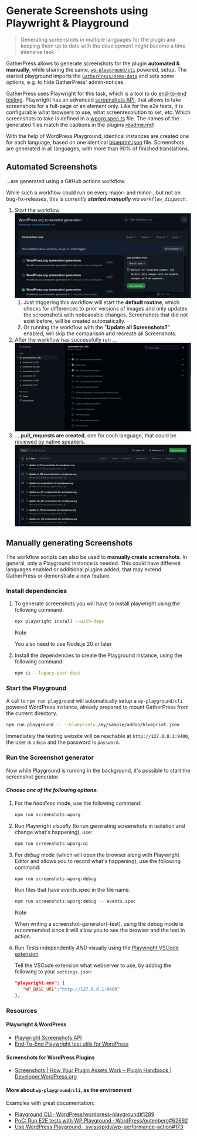# Generate Screenshots using Playwright & Playground

> Generating screenshots in multiple languages for the plugin and keeping them up to date with the development might become a time intensive task.

GatherPress allows to generate screenshots for the plugin **automated & manually**, while sharing the same, [`wp-playground/cli`](https://github.com/WordPress/wordpress-playground/pull/1289) powered, setup. The started playground imports the [`GatherPress/demo-data`](https://github.com/GatherPress/demo-data) and sets some options, e.g. to hide GatherPress' admin-notices.

GatherPress uses Playwright for this task, which is a tool to do [end-to-end testing](../e2e-tests). Playwright has an advanced [screenshots API](https://playwright.dev/docs/screenshots), that allows to take screenshots for a full-page or an element only. Like for the e2e tests, it is configurable what browsers to use, what screenresolution to set, etc. Which screenshots to take is defined in a [wporg.spec.ts](../../../.github/scripts/wordpress-org-screenshots/wporg.spec.ts) file. The names of the generated files match the captions in the plugins [readme.md](../../../readme.md)!

With the help of WordPress Playground, identical instances are created one for each language, based on one identical [blueprint.json](../../../.github/scripts/wordpress-org-screenshots/blueprint.json) file. Screenshots are generated in all languages, with more than 90% of finished translations.

## Automated Screenshots

...are generated using a GitHub actions workflow.

While such a workflow could run on every major- and minor-, but not on bug-fix-releases, this is *currently **started manually** via `workflow_dispatch`*.

1. Start the workflow
   ![The workflow trigger button, to start the screenshot generator workflows.](./screenshot-generator__workflow-dispatch.png)
   1. Just triggering this workflow will start the **default routine**, which checks for differences to prior versions of images and only updates the screenshots with noticaeable changes. Screenshots that did not exist before, will be created automatically.
   2. Or running the workflow with the "**Update all Screenshots?**" enabled, will skip the comparison and recreate all Screenshots.
2. After the workflow has successfully ran ...
   ![The screenshot generator workflows running on github.com](./screenshot-generator__workflow-runs.png)
3. ... **pull_requests are created**, one for each language, that could be reviewed by native speakers.
   ![The created PRs per language on github.com](./screenshot-generator__PRs-per-language.png)

## Manually generating Screenshots

The workflow scripts can also be used to **manually create screenshots**. In general, only a Playground instance is needed. This could have different languages enabled or additional plugins added, that may extend GatherPress or demonstrate a new feature.

### Install dependencies

1. To generate screenshots you will have to install playwright using the following command:

   ```bash
   npx playwright install --with-deps
   ```

   > [!NOTE]
   > You also need to use Node.js 20 or later

2. Install the dependencies to create the Playground instance, using the following command:

   ```bash
   npm ci --legacy-peer-deps
   ```


### Start the Playground

A call to `npm run playground` will automatically setup a `wp-playground/cli` powered WordPress instance, already prepared to mount GatherPress from the current directory.

```bash
npm run playground -- --blueprint=./my/sample/addon/blueprint.json
```

Immediately the testing website will be reachable at `http://127.0.0.1:9400`, the user is `admin` and the password is `password`. 

### Run the Screenshot generator

Now while Playground is running in the background, it's possible to start the screenshot generator.

#### *Choose one of the following options:*

1. For the *headless* mode, use the following command:

   ```bash
   npm run screenshots:wporg
   ```

2. Run Playwright *visually* (to run generating screenshots in isolation and change what's happening), use:

   ```bash
   npm run screenshots:wporg:ui
   ```


3. For *debug* mode (which will open the browser along with Playwright Editor and allows you to record what's happening), use the following command:

   ```bash
   npm run screenshots:wporg:debug
   ```

   Run files that have *events.spec* in the file name.

   ```bash
   npm run screenshots:wporg:debug -- events.spec
   ```

   > [!NOTE]
   > When writing a screenshot-generator(-test), using the debug mode is recommended since it will allow you to see the browser and the test in action.

4. Run Tests independently *AND* visually using the [Playwright VSCode extension](https://playwright.dev/docs/getting-started-vscode)

   Tell the VSCode extension what webserver to use, by adding the following to your `settings.json`:

   ```json
   "playwright.env": {
      "WP_BASE_URL":"http://127.0.0.1:9400"
   },
   ```

### Resources

#### Playwright & WordPress

- [Playwright Screenshots API](https://playwright.dev/docs/screenshots)
- [End-To-End Playwright test utils for WordPress](https://github.com/WordPress/gutenberg/blob/trunk/packages/e2e-test-utils-playwright/README.md)

#### Screenshots for WordPress Plugins

- [Screenshots | How Your Plugin Assets Work – Plugin Handbook | Developer.WordPress.org](https://developer.wordpress.org/plugins/wordpress-org/plugin-assets/#screenshots)

#### More about `wp-playground/cli`, as the environment

Examples with great documentation:

- [Playground CLI · WordPress/wordpress-playground#1289](https://github.com/WordPress/wordpress-playground/pull/1289)
- [PoC: Run E2E tests with WP Playground · WordPress/gutenberg#62692](https://github.com/WordPress/gutenberg/pull/62692)
- [Use WordPress Playground · swissspidy/wp-performance-action#173](https://github.com/swissspidy/wp-performance-action/pull/173)
